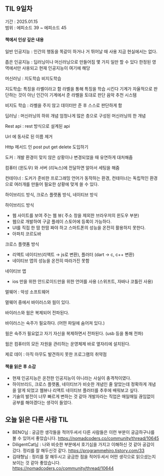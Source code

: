 ## TIL 9일차
기간 : 2025.01.15 <br/>
범위 : 에피소드 39 ~ 에피소드 45

<h4> 책에서 인상 깊은 내용 </h4>

일반 인공지능 : 인간의 행동을 똑같이 하거나 거 뛰어날 때 사용 지금 현실에서는 없다.

좁은 인공지능 : 딥러닝이나 머신러닝으로 만들어짐 몇 가지 일만 할 수 있다 한정된 영역에서만 사용되고 현재 인공지능이 여기에 해당

머신러닝 : 지도학습 비지도학습 

지도학습: 특징을 라벨이라고 함 라벨을 통해 특징을 학습 시킨다 기계가 자율적으로 판단하는 것이 아닌 인간이 기계에서 준 라벨을 토대로 판단 음악 추천 시스템

비지도 학습 : 라벨을 주지 않고 데이터만 준 후 스스로 판단하게 함

딥러닝 : 머신러닝의 하위 개념 엄청나게 많은 층으로 구성된 머신러닝의 한 개념

Rest api : rest 방식으로 설계된 api

Url 에 동사로 된 이름 제거

Http 메서드 인 post  put get delete 도입하기

도커 : 개발 환경이 맞지 않은 상황이나 변경되었을 때 유연하게 대처해줌

컴퓨터 (윈도우) 와 서버 (리눅스)에 전달하면 알아서 세팅을 해줌

컨테이너 : 도커가 준비한 프로그래밍 언어가 동작하는 환경, 컨테이너는 독립적인 환경으로 여러개를 만들어 필요한 상황에 맞게 쓸 수 있다.

하이브리드 방식, 크로스 플랫폼 방식, 네이티브 방식 

하이브리드 방식

- 웹 사이트를 보여 주는 웹 뷰( 주소 창을 제외한 브라우저의 윈도우 부분)
- 웹으로 개발하여 구글 플레이 스토어에 등록이 가능하다.
- UI를 직접 한 땀 한땀 짜야 하고 스마트폰의 성능을 온전히 활용하지 못한다.
- 아파치 코르도바

크로스 플랫폼 방식

- 리액트 네이티브(리액트 → js로 변환), 플러터 (dart → c, c++ 변환)
- 네이티브 앱의 성능을 온전히 따라가진 못함

네이티브 앱

- ios 만을 위한 안드로이드만을 위한 언어를 사용 (스위프트, 자바나 코틀린 사용)

멀웨어 : 악성 소프트웨어 

멀웨어 중에서 바이러스와 웜이 있다. 

바이러스와 웜은 복제되어 전파된다.

바이러스는 숙주가 필요하다. (어떤 파일에 숨어져 있다.)

웜은 숙주가 필요없고 자기 자신을 복제하면서 전파된다. (usb 등을 통해 전파)

웜은 컴퓨터의 모든 자원을 관리하는 운영체제 바로 옆자리에 설치된다. 

제로 데이 : 아직 아무도 발견하지 못한 프로그램의 취약점

<h4>책을 읽은 후 소감</h4>

- 현재 인공지능은 온전한 인공지능이 아니라는 사실이 충격적이였다.
- 하이브리드, 크로스 플랫폼, 네이티브가 비슷한 개념인 줄 알았는데 정확하게 개념을 알게 되었고 웹뷰나 리액트 네이티브 플러터를 추후에 배워보고 싶다.
- 기술의 발전이 너무 빠르게 변하는 것 같아 개발자라는 직업은 매일매일 끊임없이 공부를 해야겠다는 생각이 들었다.

## 오늘 읽은 다른 사람 TIL
- BENO님 : 궁금한 생각들을 적어두셔서 다른 사람들은 이런 부분이 궁금하구나를 볼 수 있어서 좋았습니다. https://nomadcoders.co/community/thread/10645
- DiligentCat님 : 나와 비슷한 부분에서 호기심을 가지고 이해하신 것 같아 공감이 갔다. 정리를 잘 해두신것 같다. https://programmehiro.tistory.com/33
- 김태형님 : 정리를 잘 해두시고 궁금한 점을 적어두셔서 어떤 생각으로 읽으셨는지 보이는 것 같아 좋았습니다. https://nomadcoders.co/community/thread/10644
